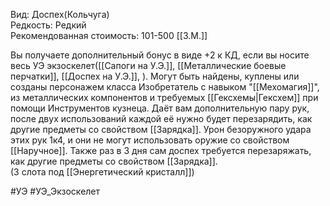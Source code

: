 Вид: Доспех(Кольчуга)<br>
Редкость: Редкий<br>
Рекомендованная стоимость: 101-500 [[З.М.]]<br>


Вы получаете дополнительный бонус в виде +2 к КД, если вы носите весь УЭ экзоскелет([[Сапоги на У.Э.]], [[Металлические боевые перчатки]], [[Доспех на У.Э.]], ). Могут быть найдены, куплены или созданы персонажем класса Изобретатель с навыком "[[Мехомагия]]", из металлических компонентов и требуемых [[Гексхемы|Гексхем]] при помощи Инструментов кузнеца. Даёт вам дополнительную пару рук, после двух использований каждой её нужно будет перезарядить, как другие предметы со свойством [[Зарядка]]. Урон безоружного удара этих рук 1к4, и они не могут использовать оружие со свойством [[Наручное]]. Также раз в 3 дня сам доспех требуется перезаряжать, как другие предметы со свойством [[Зарядка]].
<br>
(3 слота под [[Энергетический кристалл]])<br>

#УЭ #УЭ_Экзоскелет